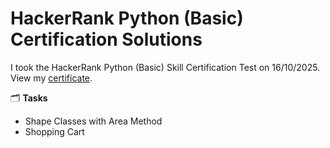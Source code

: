 # **HackerRank Python (Basic) Certification Solutions**
I took the HackerRank Python (Basic) Skill Certification Test on 16/10/2025. View my [certificate](https://www.hackerrank.com/certificates/bccee12e6e10).

🗂️ **Tasks**
* Shape Classes with Area Method
* Shopping Cart

